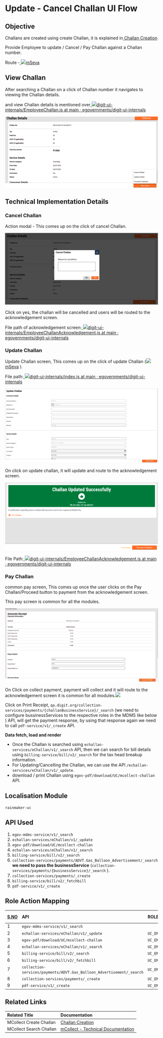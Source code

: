 # Update - Cancel Challan UI Flow

## **Objective**

Challans are created using create Challan, it is explained in[ Challan Creation](challan-creation.md)

Provide Employee to update / Cancel / Pay Challan against a Challan number.

Route -[ ![](https://cdn.jsdelivr.net/npm/@egovernments/digit-ui-css/img/browser-icon.png)mSeva](https://qa.digit.org/digit-ui/employee/mcollect/challansearch/PB-CH-2021-07-27-000732)

## **View Challan**

After searching a Challan on a click of Challan number it navigates to viewing the Challan details.

 and view Challan details is mentioned over[ ![](https://github.com/fluidicon.png)digit-ui-internals/EmployeeChallan.js at main · egovernments/digit-ui-internals](https://github.com/egovernments/digit-ui-internals/blob/main/packages/modules/mCollect/src/EmployeeChallan.js)

![](../../../../.gitbook/assets/image%20%28162%29.png)

## **Technical Implementation Details**

### **Cancel Challan**

Action modal - This comes up on the click of cancel Challan.

![](../../../../.gitbook/assets/image%20%28233%29.png)

Click on yes, the challan will be cancelled and users will be routed to the acknowledgement screen.

File path of acknowledgement screen:[ ![](https://github.com/fluidicon.png)digit-ui-internals/EmployeeChallanAcknowledgement.js at main · egovernments/digit-ui-internals](https://github.com/egovernments/digit-ui-internals/blob/main/packages/modules/mCollect/src/pages/employee/EmployeeChallanAcknowledgement.js)

### **Update Challan**

Update Challan screen, This comes up on the click of update Challan \([![](https://cdn.jsdelivr.net/npm/@egovernments/digit-ui-css/img/browser-icon.png)mSeva](https://qa.digit.org/digit-ui/employee/mcollect/modify-challan/PB-CH-2021-07-26-000727) \).

File path:[ ![](https://github.com/fluidicon.png)digit-ui-internals/index.js at main · egovernments/digit-ui-internals](https://github.com/egovernments/digit-ui-internals/blob/main/packages/modules/mCollect/src/pages/employee/EditChallan/index.js)

![](../../../../.gitbook/assets/image%20%28261%29.png)

On click on update challan, it will update and route to the acknowledgement screen.

![](../../../../.gitbook/assets/image%20%28119%29.png)

File Path:[ ![](https://github.com/fluidicon.png)digit-ui-internals/EmployeeChallanAcknowledgement.js at main · egovernments/digit-ui-internals](https://github.com/egovernments/digit-ui-internals/blob/main/packages/modules/mCollect/src/pages/employee/EmployeeChallanAcknowledgement.js)

### **Pay Challan**

common pay screen, This comes up once the user clicks on the Pay Challan/Proceed button to payment from the acknowledgement screen.

This pay screen is common for all the modules.

![](../../../../.gitbook/assets/image%20%28271%29.png)

On Click on collect payment, payment will collect and it will route to the acknowledgement screen it is common for all modules.![](blob:https://digit-discuss.atlassian.net/913085bc-e9d1-441b-8b57-7d6794ed9437#media-blob-url=true&id=278f82dd-54f4-4a35-a253-7b56a59943fc&collection=contentId-1669955631&contextId=1669955631&mimeType=image%2Fpng&name=image-20210728-022205.png&size=48929&width=1165&height=546)

Click on Print Receipt, `qa.digit.org/collection-services/payments/{challanBusinessService}/_search` \(we need to configure bussinessServices to the respective roles in the MDMS like below \) API, will get the payment response, by using that response again we need to call `pdf-service/v1/_create` API.

**Data fetch, load and render** 

* Once the Challan is searched using `echallan-services/eChallan/v1/_search` API, then we can search for bill details using `billing-service/bill/v2/_search` for the tax head breakup information.
* For Updating/Cancelling the Challan, we can use the API `/echallan-services/eChallan/v1/_update`.
* download / print Challan using `egov-pdf/download/UC/mcollect-challan` API.

## **Localisation Module**

`rainmaker-uc`

## **API Used**

1. `egov-mdms-service/v1/_search`
2. `echallan-services/eChallan/v1/_update`
3. `egov-pdf/download/UC/mcollect-challan`
4. `echallan-services/eChallan/v1/_search`
5. `billing-service/bill/v2/_search`
6. `collection-services/payments/ADVT.Gas_Balloon_Advertisement/_search` **we need to pass the businessService** \(`collection-services/payments/{businessService}/_search` \).
7. `collection-services/payments/_create`
8. `billing-service/bill/v2/_fetchbill`
9. `pdf-service/v1/_create`

## **Role Action Mapping**

| [**S.NO**](http://s.no/) | **API** | **ROLES** | **ACTION ID** |
| :--- | :--- | :--- | :--- |
| 1 | `egov-mdms-service/v1/_search` |  | `954` |
| 2 | `echallan-services/eChallan/v1/_update` | `UC_EMP` | `2117` |
| 3 | `egov-pdf/download/UC/mcollect-challan` | `UC_EMP` | `2115` |
| 4 | `echallan-services/eChallan/v1/_search` | `UC_EMP` | `2114` |
| 5 | `billing-service/bill/v2/_search` | `UC_EMP` | `1861` |
| 6 | `billing-service/bill/v2/_fetchbill` | `UC_EMP` |  |
| 7 | `collection-services/payments/ADVT.Gas_Balloon_Advertisement/_search` | `UC_EMP` | `2138` |
| 8 | `collection-services/payments/_create` | `UC_EMP` | `1862` |
| 9 | `pdf-service/v1/_create` | `UC_EMP` | `1834` |

## **Related Links**

| **Related Title** | **Documentation** |
| :--- | :--- |
| MCollect Create Challan | [Challan Creation](challan-creation.md) |
| MCollect Search Challan | [mCollect - Technical Documentation](mcollect-ui-flow.md) |

